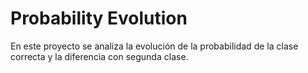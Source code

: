 # Probability Evolution

En este proyecto se analiza la evolución de la probabilidad de la clase correcta y la diferencia con segunda clase.